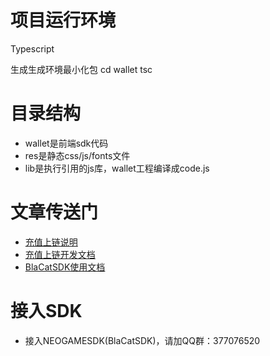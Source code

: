 # 项目运行环境
Typescript

生成生成环境最小化包
cd wallet
tsc

# 目录结构
- wallet是前端sdk代码
- res是静态css/js/fonts文件
- lib是执行引用的js库，wallet工程编译成code.js

# 文章传送门
- [充值上链说明](https://github.com/FunJumping/NeoGameSDK_TS/blob/master/payintro.md "充值上链说明")
- [充值上链开发文档](https://github.com/FunJumping/NeoGameSDK_TS/blob/master/paydev.md "充值上链开发文档")
- [BlaCatSDK使用文档](https://github.com/FunJumping/NeoGameSDK_TS/blob/master/BlaCat.md "BlaCatSDK使用文档")

# 接入SDK
- 接入NEOGAMESDK(BlaCatSDK)，请加QQ群：377076520